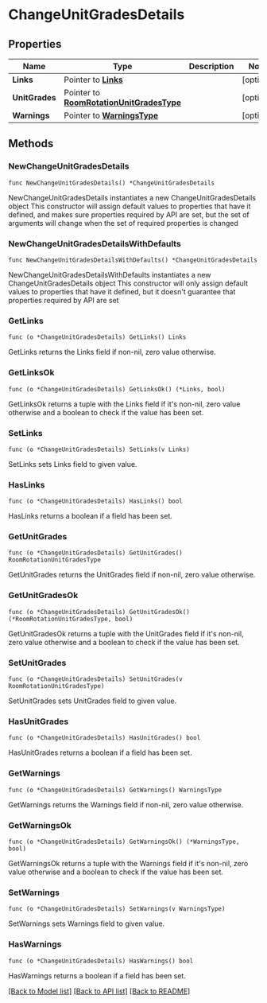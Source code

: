 # ChangeUnitGradesDetails

## Properties

Name | Type | Description | Notes
------------ | ------------- | ------------- | -------------
**Links** | Pointer to [**Links**](Links.md) |  | [optional] 
**UnitGrades** | Pointer to [**RoomRotationUnitGradesType**](RoomRotationUnitGradesType.md) |  | [optional] 
**Warnings** | Pointer to [**WarningsType**](WarningsType.md) |  | [optional] 

## Methods

### NewChangeUnitGradesDetails

`func NewChangeUnitGradesDetails() *ChangeUnitGradesDetails`

NewChangeUnitGradesDetails instantiates a new ChangeUnitGradesDetails object
This constructor will assign default values to properties that have it defined,
and makes sure properties required by API are set, but the set of arguments
will change when the set of required properties is changed

### NewChangeUnitGradesDetailsWithDefaults

`func NewChangeUnitGradesDetailsWithDefaults() *ChangeUnitGradesDetails`

NewChangeUnitGradesDetailsWithDefaults instantiates a new ChangeUnitGradesDetails object
This constructor will only assign default values to properties that have it defined,
but it doesn't guarantee that properties required by API are set

### GetLinks

`func (o *ChangeUnitGradesDetails) GetLinks() Links`

GetLinks returns the Links field if non-nil, zero value otherwise.

### GetLinksOk

`func (o *ChangeUnitGradesDetails) GetLinksOk() (*Links, bool)`

GetLinksOk returns a tuple with the Links field if it's non-nil, zero value otherwise
and a boolean to check if the value has been set.

### SetLinks

`func (o *ChangeUnitGradesDetails) SetLinks(v Links)`

SetLinks sets Links field to given value.

### HasLinks

`func (o *ChangeUnitGradesDetails) HasLinks() bool`

HasLinks returns a boolean if a field has been set.

### GetUnitGrades

`func (o *ChangeUnitGradesDetails) GetUnitGrades() RoomRotationUnitGradesType`

GetUnitGrades returns the UnitGrades field if non-nil, zero value otherwise.

### GetUnitGradesOk

`func (o *ChangeUnitGradesDetails) GetUnitGradesOk() (*RoomRotationUnitGradesType, bool)`

GetUnitGradesOk returns a tuple with the UnitGrades field if it's non-nil, zero value otherwise
and a boolean to check if the value has been set.

### SetUnitGrades

`func (o *ChangeUnitGradesDetails) SetUnitGrades(v RoomRotationUnitGradesType)`

SetUnitGrades sets UnitGrades field to given value.

### HasUnitGrades

`func (o *ChangeUnitGradesDetails) HasUnitGrades() bool`

HasUnitGrades returns a boolean if a field has been set.

### GetWarnings

`func (o *ChangeUnitGradesDetails) GetWarnings() WarningsType`

GetWarnings returns the Warnings field if non-nil, zero value otherwise.

### GetWarningsOk

`func (o *ChangeUnitGradesDetails) GetWarningsOk() (*WarningsType, bool)`

GetWarningsOk returns a tuple with the Warnings field if it's non-nil, zero value otherwise
and a boolean to check if the value has been set.

### SetWarnings

`func (o *ChangeUnitGradesDetails) SetWarnings(v WarningsType)`

SetWarnings sets Warnings field to given value.

### HasWarnings

`func (o *ChangeUnitGradesDetails) HasWarnings() bool`

HasWarnings returns a boolean if a field has been set.


[[Back to Model list]](../README.md#documentation-for-models) [[Back to API list]](../README.md#documentation-for-api-endpoints) [[Back to README]](../README.md)


